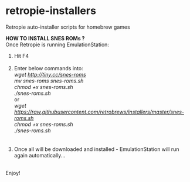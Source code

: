 # retropie-installers
Retropie auto-installer scripts for homebrew games

<b>HOW TO INSTALL SNES ROMs ?</b><br />
Once Retropie is running EmulationStation:<br />
1) Hit F4<br /><br />
2) Enter below commands into:<br />
<i>wget http://tiny.cc/snes-roms</i><br />
<i>mv snes-roms snes-roms.sh</i><br />
<i>chmod +x snes-roms.sh</i><br />
<i>./snes-roms.sh</i><br />
or <br />
<i>wget https://raw.githubusercontent.com/retrobrews/installers/master/snes-roms.sh</i><br />
<i>chmod +x snes-roms.sh</i><br />
<i>./snes-roms.sh</i><br />
<br /><br />
3) Once all will be downloaded and installed - EmulationStation will run again automatically...<br />
<br />
Enjoy!
